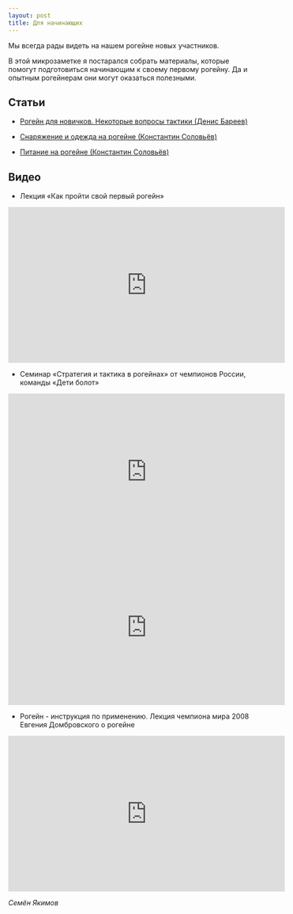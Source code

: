 ```yaml
---
layout: post
title: Для начинающих
---
```


Мы всегда рады видеть на нашем рогейне новых участников.

В этой микрозаметке я постарался собрать материалы, которые помогут подготовиться начинающим к своему первому рогейну.
Да и опытным рогейнерам они могут оказаться полезными.


Статьи
------

* [Рогейн для новичков. Некоторые вопросы тактики (Денис Бареев)](http://nn.rogaine.ru/35-tactic-in-rogaine-article)

* [Снаряжение и одежда на рогейне (Константин Соловьёв)](http://nn.rogaine.ru/112-snare-rogaining)

* [Питание на рогейне (Константин Соловьёв)](http://nn.rogaine.ru/39-food-on-rogaining-article)


Видео
-----

* Лекция «Как пройти свой первый рогейн»

<iframe width="560" height="315" src="https://www.youtube.com/embed/II2kBWAIWrc" frameborder="0" allow="autoplay; encrypted-media" allowfullscreen></iframe>

* Семинар «Стратегия и тактика в рогейнах» от чемпионов России, команды «Дети болот»

<iframe width="560" height="315" src="https://www.youtube.com/embed/1NaapckstH4" frameborder="0" allow="autoplay; encrypted-media" allowfullscreen></iframe>

<iframe width="560" height="315" src="https://www.youtube.com/embed/FiuoFC-LdQ8" frameborder="0" allow="autoplay; encrypted-media" allowfullscreen></iframe>

* Рогейн - инструкция по применению. Лекция чемпиона мира 2008 Евгения Домбровского о рогейне

<iframe width="560" height="315" src="https://www.youtube.com/embed/SzIxUANT37U" frameborder="0" allow="autoplay; encrypted-media" allowfullscreen></iframe>



*Семён Якимов*

